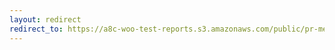 ```yaml
---
layout: redirect
redirect_to: https://a8c-woo-test-reports.s3.amazonaws.com/public/pr-merge/43733/api/index.html
---
```

